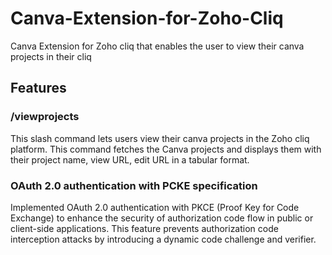# Canva-Extension-for-Zoho-Cliq
Canva Extension for Zoho cliq that enables the user to view their canva projects in their cliq
## Features
### /viewprojects
This slash command lets users view their canva projects in the Zoho cliq platform. This command fetches the Canva projects and displays them with their project name, view URL, edit URL in a tabular format.

### OAuth 2.0 authentication with PCKE specification
Implemented OAuth 2.0 authentication with PKCE (Proof Key for Code Exchange) to enhance the security of authorization code flow in public or client-side applications. This feature prevents authorization code interception attacks by introducing a dynamic code challenge and verifier.
